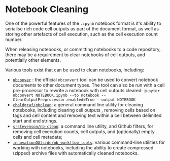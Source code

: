 # Notebook Cleaning

One of the powerful features of the `.ipynb` notebook format is it's ability to serialise rich code cell outputs as part of the document format, as well as storing other artefacts of cell execution, such as the cell execution count number.

When releasing notebooks, or committing notebooks to a code repository, there may be a requirement to clear notebooks of cell outputs, and potentially other elements.

Various tools exist that can be used to clean notebooks, including:

- [`nbconver`](https://nbconvert.readthedocs.io/en/latest/index.html) : the official `nbconvert` tool can be used to convert notebook documents to other document types. The tool can also be run with a cell pre-processor to rewrite a notebook with cell outputs cleared: `jupyter nbconvert NOTEBOOK.ipynb --to notebook --ClearOutputPreprocessor.enabled=True --output NOTEBOOK`
- [`choldgraf/nbclean`](https://github.com/choldgraf/nbclean): a general command line utility for cleaning notebooks, including clearing cell outputs , removing cells based on tags and cell content and removing text within a cell between delimited start and end strings.
- [`srstevenson/nb-clean`](https://github.com/srstevenson/nb-clean): a command line utility, and Github filters, for removing cell execution counts, cell outputs, and (optionally) empty cells and cell metadata;
- [`innovationOUtside/nb_workflow_tools`](https://github.com/innovationOUtside/nb_workflow_tools): various command-line utilities for working with notebooks, including the ability to create compressed (zipped) archive files with automatically cleaned notebooks.
